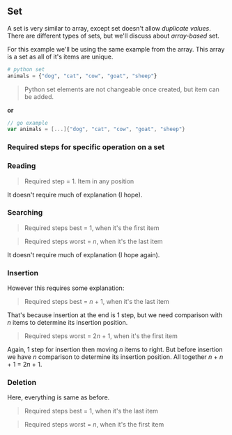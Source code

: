 ## Set

A set is very similar to array, except set doesn't allow _duplicate values_. There are different types of sets, but we'll discuss about _array-based_ set.

For this example we'll be using the same example from the array. This array is a set as all of it's items are unique.

```python
# python set
animals = {"dog", "cat", "cow", "goat", "sheep"}
```
> Python set elements are not changeable once created, but item can be added.

**or**
```go
// go example
var animals = [...]{"dog", "cat", "cow", "goat", "sheep"}
```

### Required steps for specific operation on a set

### Reading

> Required step = 1. Item in any position

It doesn't require much of explanation (I hope).

### Searching

> Required steps best = 1, when it's the first item

> Required steps worst = $n$, when it's the last item

It doesn't require much of explanation (I hope again).


### Insertion

However this requires some explanation:

> Required steps best = $n$ + 1, when it's the last item

That's because insertion at the end is 1 step, but we need comparison with $n$ items to determine its insertion position.

> Required steps worst = 2$n$ + 1, when it's the first item

Again, 1 step for insertion then moving $n$ items to right. But before insertion we have $n$ comparison to determine its insertion position. All together $n$ + $n$ + 1 = 2$n$ + 1.

### Deletion

Here, everything is same as before.

> Required steps best = 1, when it's the last item

> Required steps worst = $n$, when it's the first item


